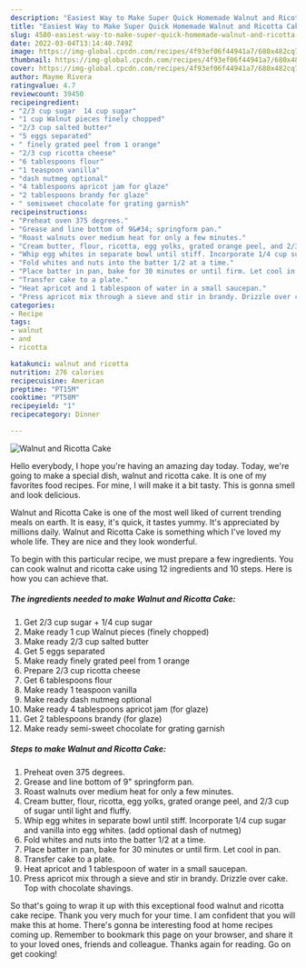 ```yaml
---
description: "Easiest Way to Make Super Quick Homemade Walnut and Ricotta Cake"
title: "Easiest Way to Make Super Quick Homemade Walnut and Ricotta Cake"
slug: 4580-easiest-way-to-make-super-quick-homemade-walnut-and-ricotta-cake
date: 2022-03-04T13:14:40.749Z
image: https://img-global.cpcdn.com/recipes/4f93ef06f44941a7/680x482cq70/walnut-and-ricotta-cake-recipe-main-photo.jpg
thumbnail: https://img-global.cpcdn.com/recipes/4f93ef06f44941a7/680x482cq70/walnut-and-ricotta-cake-recipe-main-photo.jpg
cover: https://img-global.cpcdn.com/recipes/4f93ef06f44941a7/680x482cq70/walnut-and-ricotta-cake-recipe-main-photo.jpg
author: Mayme Rivera
ratingvalue: 4.7
reviewcount: 39450
recipeingredient:
- "2/3 cup sugar  14 cup sugar"
- "1 cup Walnut pieces finely chopped"
- "2/3 cup salted butter"
- "5 eggs separated"
- " finely grated peel from 1 orange"
- "2/3 cup ricotta cheese"
- "6 tablespoons flour"
- "1 teaspoon vanilla"
- "dash nutmeg optional"
- "4 tablespoons apricot jam for glaze"
- "2 tablespoons brandy for glaze"
- " semisweet chocolate for grating garnish"
recipeinstructions:
- "Preheat oven 375 degrees."
- "Grease and line bottom of 9&#34; springform pan."
- "Roast walnuts over medium heat for only a few minutes."
- "Cream butter, flour, ricotta, egg yolks, grated orange peel, and 2/3 cup of sugar until light and fluffy."
- "Whip egg whites in separate bowl until stiff. Incorporate 1/4 cup sugar and vanilla into egg whites. (add optional dash of nutmeg)"
- "Fold whites and nuts into the batter 1/2 at a time."
- "Place batter in pan, bake for 30 minutes or until firm. Let cool in pan."
- "Transfer cake to a plate."
- "Heat apricot and 1 tablespoon of water in a small saucepan."
- "Press apricot mix through a sieve and stir in brandy. Drizzle over cake. Top with chocolate shavings."
categories:
- Recipe
tags:
- walnut
- and
- ricotta

katakunci: walnut and ricotta 
nutrition: 276 calories
recipecuisine: American
preptime: "PT15M"
cooktime: "PT58M"
recipeyield: "1"
recipecategory: Dinner

---
```



![Walnut and Ricotta Cake](https://img-global.cpcdn.com/recipes/4f93ef06f44941a7/680x482cq70/walnut-and-ricotta-cake-recipe-main-photo.jpg)

Hello everybody, I hope you're having an amazing day today. Today, we're going to make a special dish, walnut and ricotta cake. It is one of my favorites food recipes. For mine, I will make it a bit tasty. This is gonna smell and look delicious.



Walnut and Ricotta Cake is one of the most well liked of current trending meals on earth. It is easy, it's quick, it tastes yummy. It's appreciated by millions daily. Walnut and Ricotta Cake is something which I've loved my whole life. They are nice and they look wonderful.


To begin with this particular recipe, we must prepare a few ingredients. You can cook walnut and ricotta cake using 12 ingredients and 10 steps. Here is how you can achieve that.

<!--inarticleads1-->

##### The ingredients needed to make Walnut and Ricotta Cake:

1. Get 2/3 cup sugar + 1/4 cup sugar
1. Make ready 1 cup Walnut pieces (finely chopped)
1. Make ready 2/3 cup salted butter
1. Get 5 eggs separated
1. Make ready  finely grated peel from 1 orange
1. Prepare 2/3 cup ricotta cheese
1. Get 6 tablespoons flour
1. Make ready 1 teaspoon vanilla
1. Make ready dash nutmeg optional
1. Make ready 4 tablespoons apricot jam (for glaze)
1. Get 2 tablespoons brandy (for glaze)
1. Make ready  semi-sweet chocolate for grating garnish




<!--inarticleads2-->

##### Steps to make Walnut and Ricotta Cake:

1. Preheat oven 375 degrees.
1. Grease and line bottom of 9&#34; springform pan.
1. Roast walnuts over medium heat for only a few minutes.
1. Cream butter, flour, ricotta, egg yolks, grated orange peel, and 2/3 cup of sugar until light and fluffy.
1. Whip egg whites in separate bowl until stiff. Incorporate 1/4 cup sugar and vanilla into egg whites. (add optional dash of nutmeg)
1. Fold whites and nuts into the batter 1/2 at a time.
1. Place batter in pan, bake for 30 minutes or until firm. Let cool in pan.
1. Transfer cake to a plate.
1. Heat apricot and 1 tablespoon of water in a small saucepan.
1. Press apricot mix through a sieve and stir in brandy. Drizzle over cake. Top with chocolate shavings.




So that's going to wrap it up with this exceptional food walnut and ricotta cake recipe. Thank you very much for your time. I am confident that you will make this at home. There's gonna be interesting food at home recipes coming up. Remember to bookmark this page on your browser, and share it to your loved ones, friends and colleague. Thanks again for reading. Go on get cooking!

